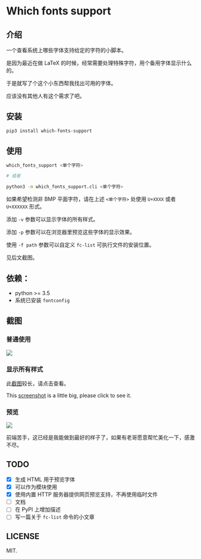 # Which fonts support

## 介绍

一个查看系统上哪些字体支持给定的字符的小脚本。

是因为最近在做 LaTeX 的时候，经常需要处理特殊字符，用个备用字体显示什么的。

于是就写了个这个小东西帮我找出可用的字体。

应该没有其他人有这个需求了吧。

## 安装

```bash
pip3 install which-fonts-support
```

## 使用

```bash
which_fonts_support <单个字符>

# 或者

python3 -m which_fonts_support.cli <单个字符>
```

如果希望检测非 BMP 平面字符，请在上述 `<单个字符>` 处使用 `U+XXXX` 或者 `U+XXXXXX` 形式。

添加 `-v` 参数可以显示字体的所有样式。

添加 `-p` 参数可以在浏览器里预览这些字体的显示效果。

使用 `-f path` 参数可以自定义 `fc-list` 可执行文件的安装位置。

见后文截图。

## 依赖：

* python >= 3.5
* 系统已安装 `fontconfig`

## 截图

### 普通使用

![][screen-shot-normal]

### 显示所有样式

此[截图][screen-shot-verbose]较长，请点击查看。

This [screenshot][screen-shot-verbose] is a little big, please click to see it.

### 预览

![][screen-shot-preview]

前端苦手，这已经是我能做到最好的样子了，如果有老哥愿意帮忙美化一下，感激不尽。

## TODO

- [x] 生成 HTML 用于预览字体
- [x] 可以作为模块使用
- [x] 使用内置 HTTP 服务器提供网页预览支持，不再使用临时文件
- [ ] 文档
- [ ] 在 PyPI 上增加描述
- [ ] 写一篇关于 `fc-list` 命令的小文章

## LICENSE

MIT.

[screen-shot-normal]: https://rikka.7sdre.am/files/a3ba7846-4d13-4719-aa31-08121d549099.png
[screen-shot-verbose]: https://rikka.7sdre.am/files/3b46d5ed-54f0-414f-b19b-26c5468d2225.png
[screen-shot-preview]: https://rikka.7sdre.am/files/5b180f2f-6255-4330-958c-472a1520e3ad.png
